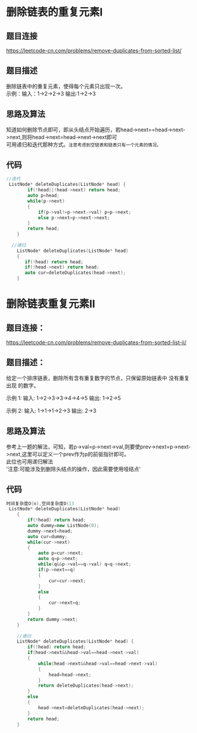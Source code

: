 # 删除链表的重复元素I
## 题目连接
https://leetcode-cn.com/problems/remove-duplicates-from-sorted-list/
## 题目描述
删除链表中的重复元素，使得每个元素只出现一次。<br>
示例：输入：1->2->2->3 输出:1->2->3
## 思路及算法
知道如何删除节点即可，即从头结点开始遍历，若head->next==head->next->next,则将head->next=head->next->next即可<br>
可用递归和迭代那种方式。`注意考虑到空链表和链表只有一个元素的情况。`

## 代码
```cpp
//迭代
 ListNode* deleteDuplicates(ListNode* head) {
        if(!head||!head->next) return head;
        auto p=head;
        while(p->next)
        {
            if(p->val!=p->next->val) p=p->next;
            else p->next=p->next->next;
        }
        return head;
    }
    
  //递归
    ListNode* deleteDuplicates(ListNode* head)
    {
       if(!head) return head;
       if(!head->next) return head;
       auto cur=deleteDuplicates(head->next);
    }
```

# 删除链表重复元素II
## 题目连接：
https://leetcode-cn.com/problems/remove-duplicates-from-sorted-list-ii/
## 题目描述：
给定一个排序链表，删除所有含有重复数字的节点，只保留原始链表中 没有重复出现 的数字。

示例 1:
输入: 1->2->3->3->4->4->5
输出: 1->2->5

示例 2:
输入: 1->1->1->2->3
输出: 2->3
## 思路及算法
参考上一题的解法，可知，若p->val=p->next->val,则要使prev->next=p->next->next,这里可以定义一个prev作为p的前驱指针即可。<br>
此位也可用递归解法<br>
'注意:可能涉及到删除头结点的操作，因此需要使用哑结点'

## 代码
```cpp
时间复杂度O(n),空间复杂度O(1)
 ListNode* deleteDuplicates(ListNode* head) 
    {
        if(!head) return head;
        auto dummy=new ListNode(0);
        dummy->next=head;
        auto cur=dummy;
        while(cur->next)
        {   
            auto p=cur->next;
            auto q=p->next;
            while(q&&p->val==q->val) q=q->next;
            if(p->next==q)
            {
                cur=cur->next;
            }
            else
            {
                cur->next=q;
            }
        }
        return dummy->next;
    }
    
    //递归
    ListNode* deleteDuplicates(ListNode* head) {
        if(!head) return head;
        if(head->next&&head->val==head->next->val)
        {
            while(head->next&&head->val==head->next->val)
            {
                head=head->next;
            }
            return deleteDuplicates(head->next);
        }
        else
        {
            head->next=deleteDuplicates(head->next);
        }
        return head;
    }
```
